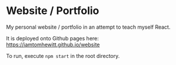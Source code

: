 # Website / Portfolio

My personal website / portfolio in an attempt to teach myself React.

It is deployed onto Github pages here: https://iamtomhewitt.github.io/website

To run, execute `npm start` in the root directory.